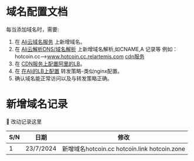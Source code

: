 # 域名配置文档


每当添加域名时，需要:

1) 在 [Ali云域名服务](https://dc.console.aliyun.com/next/index#/domain/list/all-domain) 上新增域名。
2) 在 [Ali云解析DNS/域名解析](https://dns.console.aliyun.com/#/dns/domainList) 上新增域名解析,如CNAME,A 记录等
例如：hotcoin.cc-->www.hotcoin.cc.relartemis.com [cdn服务](https://console.cdnetworks.com/cas/login?service=https://console.cdnetworks.com/cdn/auth/ticket)
3) 在 [CDN服务上配置阿里的LB](https://console.cdnetworks.com/cas/login?service=https://console.cdnetworks.com/cdn/auth/ticket)。
1) 在 [在Ali的LB上配置](https://slb.console.aliyun.com/slb/ap-southeast-1/slbs) 转发策略-类似nginx配置。
4) 确认域名能正常访问以及与转发策略正确。




# 新增域名记录

📝 改动记录这里

| S/N | 日期            | 修改                             |
|-----|-----------------|-------------------------------------| 
| 1   | 23/7/2024     | 新增域名hotcoin.cc  hotcoin.link   hotcoin.zone            
